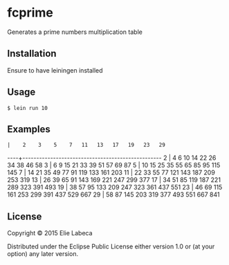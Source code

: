 # fcprime

Generates a prime numbers multiplication table

## Installation

Ensure to have leiningen installed

## Usage

    $ lein run 10

## Examples

    |    2    3    5    7   11   13   17   19   23   29
----+--------------------------------------------------
  2 |    4    6   10   14   22   26   34   38   46   58
  3 |    6    9   15   21   33   39   51   57   69   87
  5 |   10   15   25   35   55   65   85   95  115  145
  7 |   14   21   35   49   77   91  119  133  161  203
 11 |   22   33   55   77  121  143  187  209  253  319
 13 |   26   39   65   91  143  169  221  247  299  377
 17 |   34   51   85  119  187  221  289  323  391  493
 19 |   38   57   95  133  209  247  323  361  437  551
 23 |   46   69  115  161  253  299  391  437  529  667
 29 |   58   87  145  203  319  377  493  551  667  841

## License

Copyright © 2015 Elie Labeca

Distributed under the Eclipse Public License either version 1.0 or (at
your option) any later version.
